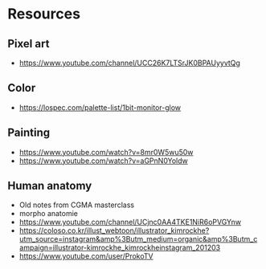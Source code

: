 
# Resources

## Pixel art
- https://www.youtube.com/channel/UCC26K7LTSrJK0BPAUyyvtQg

## Color
- https://lospec.com/palette-list/1bit-monitor-glow

## Painting
- https://www.youtube.com/watch?v=8mr0W5wu50w
- https://www.youtube.com/watch?v=aGPnN0Yoldw

## Human anatomy
- Old notes from CGMA masterclass
- morpho anatomie
- https://www.youtube.com/channel/UCjnc0AA4TKE1NiR6oPVGYnw
- https://coloso.co.kr/illust_webtoon/illustrator_kimrockhe?utm_source=instagram&amp%3Butm_medium=organic&amp%3Butm_campaign=illustrator-kimrockhe_kimrockheinstagram_201203
- https://www.youtube.com/user/ProkoTV
